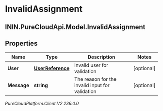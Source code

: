 # InvalidAssignment

## ININ.PureCloudApi.Model.InvalidAssignment

## Properties

|Name | Type | Description | Notes|
|------------ | ------------- | ------------- | -------------|
| **User** | [**UserReference**](UserReference) | Invalid user for validation | [optional] |
| **Message** | **string** | The reason for the invalid input for validation | [optional] |



_PureCloudPlatform.Client.V2 236.0.0_

